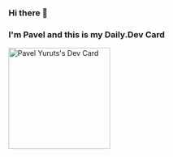 ### Hi there 👋 
### I'm Pavel and this is my Daily.Dev Card
<a href="https://app.daily.dev/limar"><img src="https://api.daily.dev/devcards/a10c6b167cad4f3690f9e1ccd2dbae9d.png?r=lra" width="200" alt="Pavel Yuruts's Dev Card"/></a>

<!--
**epic-dev/epic-dev** is a ✨ _special_ ✨ repository because its `README.md` (this file) appears on your GitHub profile.

Here are some ideas to get you started:

- 🔭 I’m currently working on ...
- 🌱 I’m currently learning ...
- 👯 I’m looking to collaborate on ...
- 🤔 I’m looking for help with ...
- 💬 Ask me about ...
- 📫 How to reach me: ...
- 😄 Pronouns: ...
- ⚡ Fun fact: ...
-->
